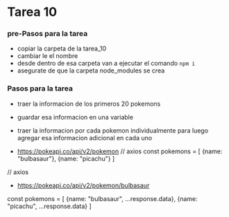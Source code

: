 # Tarea 10

### pre-Pasos para la tarea

- copiar la carpeta de la tarea_10
- cambiar le el nombre
- desde dentro de esa carpeta van a ejecutar el comando `npm i`
- asegurate de que la carpeta node_modules se crea

### Pasos para la tarea

- traer la informacion de los primeros 20 pokemons
- guardar esa informacion en una variable
- traer la informacion por cada pokemon individualmente para luego agregar esa informacion adicional en cada uno

- https://pokeapi.co/api/v2/pokemon
  // axios
  const pokemons = [
  {name: "bulbasaur"},
  {name: "picachu"}
  ]

// axios

- https://pokeapi.co/api/v2/pokemon/bulbasaur

const pokemons = [
{name: "bulbasaur", ...response.data},
{name: "picachu", ...response.data}
]
